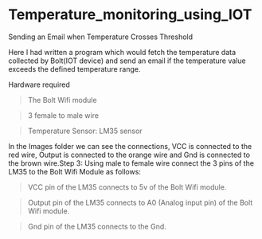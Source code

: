 # Temperature_monitoring_using_IOT
Sending an Email when Temperature Crosses Threshold

Here I had written a program which would fetch the temperature data collected by Bolt(IOT device) and send an email if the temperature value exceeds the defined temperature range.

Hardware required
> The Bolt Wifi module

> 3 female to male wire

> Temperature Sensor: LM35 sensor

In the Images folder we can see the connections, VCC is connected to the red wire, Output is connected to the orange wire and Gnd is connected to the brown wire.Step 3: Using male to female wire connect the 3 pins of the LM35 to the Bolt Wifi Module as follows:

> VCC pin of the LM35 connects to 5v of the Bolt Wifi module.

> Output pin of the LM35 connects to A0 (Analog input pin) of the Bolt Wifi module.

> Gnd pin of the LM35 connects to the Gnd.
